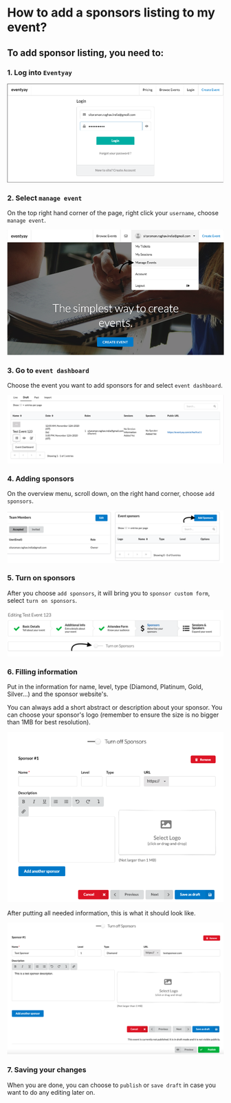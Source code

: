 # How to add a sponsors listing to my event?


##  To add sponsor listing, you need to: 


### 1. Log into `Eventyay`


![Adding sponsors](/images/How-to-add-sponsors-listing-to-my-event-Adding-sponsors-1.png)


### 2. Select `manage event`


On the top right hand corner of the page, right click your `username`, choose `manage event`. 


![Adding sponsors](/images/How-to-add-sponsors-listing-to-my-event-Adding-sponsors-2.png)


### 3. Go to `event dashboard`

Choose the event you want to add sponsors for and select `event dashboard`. 


![Adding sponsors](/images/How-to-add-sponsors-listing-to-my-event-Adding-sponsors-3.png)


### 4. Adding sponsors


On the overview menu, scroll down, on the right hand corner, choose `add sponsors`. 


![Adding sponsors](/images/How-to-add-sponsors-listing-to-my-event-Adding-sponsors-4.png)


### 5. Turn on sponsors


After you choose `add sponsors`, it will bring you to `sponsor custom form`, select `turn on sponsors`.


![Adding sponsors](/images/How-to-add-sponsors-listing-to-my-event-Adding-sponsors-5.png)



### 6. Filling information 


Put in the information for name, level, type (Diamond, Platinum, Gold, Silver...) and the sponsor website's. 


You can always add a short abstract or description about your sponsor. You can choose your sponsor's logo (remember to ensure the size is no bigger than 1MB for best resolution).


![Adding sponsors](/images/How-to-add-sponsors-listing-to-my-event-Adding-sponsors-6.png)


After putting all needed information, this is what it should look like.


![Adding sponsors](/images/How-to-add-sponsors-listing-to-my-event-Adding-sponsors-7.png)


### 7. Saving your changes 


When you are done, you can choose to `publish` or `save draft` in case you want to do any editing later on. 
